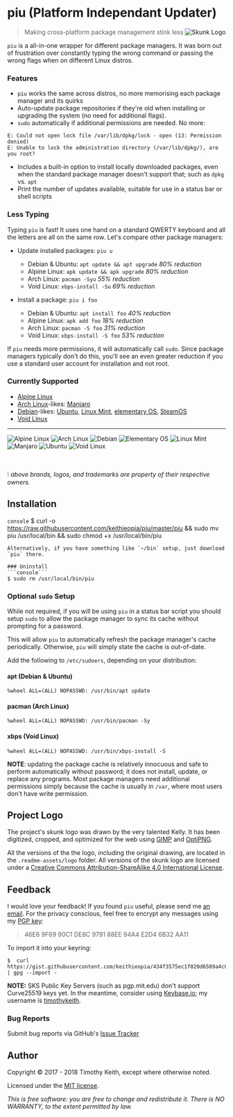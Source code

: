 # piu (Platform Independant Updater)

<img align="right" alt="Skunk Logo" src="https://raw.githubusercontent.com/keithieopia/piu/master/.readme-assets/logo/skunk-logo.png">

> Making cross-platform package management stink less

`piu` is a all-in-one wrapper for different package managers. It was 
born out of frustration over constantly typing the wrong command or 
passing the wrong flags when on different Linux distros.

### Features
* `piu` works the same across distros, no more memorising each package 
  manager and its quirks
* Auto-update package repositories if they're old when installing or 
  upgrading the system (no need for additional flags).
* `sudo` automatically if additional permissions are needed. No more: 
```
E: Could not open lock file /var/lib/dpkg/lock - open (13: Permission denied)
E: Unable to lock the administration directory (/var/lib/dpkg/), are you root?
```
* Includes a built-in option to install locally downloaded packages, 
  even when the standard package manager doesn't support that; such as 
  `dpkg` vs. `apt`
* Print the number of updates available, suitable for use in a status 
  bar or shell scripts

### Less Typing
Typing `piu` is fast! It uses one hand on a standard QWERTY keyboard and 
all the letters are all on the same row. Let's compare other package 
managers:

* Update installed packages: `piu u`
  * Debian & Ubuntu: `apt update && apt upgrade` *80% reduction*  
  * Alpine Linux: `apk update && apk upgrade` *80% reduction*
  * Arch Linux: `pacman -Syu` *55% reduction*
  * Void Linux: `xbps-install -Su` *69% reduction*

* Install a package: `piu i foo`
  * Debian & Ubuntu: `apt install foo` *40% reduction*  
  * Alpine Linux: `apk add foo` *18% reduction*
  * Arch Linux: `pacman -S foo` *31% reduction*
  * Void Linux: `xbps-install -S foo` *53% reduction*

If `piu` needs more permissions, it will automatically call `sudo`.
Since package managers typically don't do this, you'll see an even 
greater reduction if you use a standard user account for installation 
and not root.


### Currently Supported

* [Alpine Linux](https://alpinelinux.org/)
* [Arch Linux](https://www.archlinux.org/)-likes: [Manjaro](https://manjaro.org/)
* [Debian](https://www.debian.org/)-likes: [Ubuntu](https://www.ubuntu.com/), [Linux Mint](https://www.linuxmint.com/), [elementary OS](https://elementary.io/), [SteamOS](http://store.steampowered.com/steamos/)
* [Void Linux](http://www.voidlinux.eu/)

---

![Alpine Linux](https://raw.githubusercontent.com/keithieopia/piu/master/.readme-assets/brands/alpine.png "Alpine Linux")
![Arch Linux](https://raw.githubusercontent.com/keithieopia/piu/master/.readme-assets/brands/arch.png "Arch Linux")
![Debian](https://raw.githubusercontent.com/keithieopia/piu/master/.readme-assets/brands/debian.png "Debian")
![Elementary OS](https://raw.githubusercontent.com/keithieopia/piu/master/.readme-assets/brands/elementary.png "Elementary OS")
![Linux Mint](https://raw.githubusercontent.com/keithieopia/piu/master/.readme-assets/brands/mint.png "Linux Mint")
![Manjaro](https://raw.githubusercontent.com/keithieopia/piu/master/.readme-assets/brands/manjaro.png "Manjaro")
![Ubuntu](https://raw.githubusercontent.com/keithieopia/piu/master/.readme-assets/brands/ubuntu.png "Ubuntu")
![Void Linux](https://raw.githubusercontent.com/keithieopia/piu/master/.readme-assets/brands/void.png "Void Linux")
  
&nbsp;  
&nbsp;  
:grey_exclamation: *above brands, logos, and trademarks are property of 
their respective owners.*

## Installation

```console```
$ curl -o https://raw.githubusercontent.com/keithieopia/piu/master/piu && sudo mv piu /usr/local/bin && sudo chmod +x /usr/local/bin/piu
```
Alternatively, if you have something like `~/bin` setup, just download
`piu` there. 

### Uninstall
```console```
$ sudo rm /usr/local/bin/piu
```


### Optional `sudo` Setup
While not required, if you will be using `piu` in a status bar script 
you should setup `sudo` to allow the package manager to sync its cache 
without prompting for a password. 

This will allow `piu` to automatically refresh the package manager's 
cache periodically. Otherwise, `piu` will simply state the cache is 
out-of-date.

Add the following to `/etc/sudoers`, depending on your distribution:

#### apt (Debian & Ubuntu)
```console
%wheel ALL=(ALL) NOPASSWD: /usr/bin/apt update
```

#### pacman (Arch Linux)
```console
%wheel ALL=(ALL) NOPASSWD: /usr/bin/pacman -Sy
```

#### xbps (Void Linux)
```console
%wheel ALL=(ALL) NOPASSWD: /usr/bin/xbps-install -S
```

**NOTE**: updating the package cache is relatively innocuous and safe to 
perform automatically without password; it does not install, update, or 
replace any programs. Most package managers need additional permissions 
simply because the cache is usually in `/var`, where most users don't 
have write permission.


## Project Logo
The project's skunk logo was drawn by the very talented Kelly. It has 
been digitized, cropped, and optimized for the web using 
[GIMP](https://www.gimp.org/) and [OptiPNG](http://optipng.sourceforge.net/). 

All the versions of the the logo, including the original drawing, are 
located in the `.readme-assets/logo` folder. All versions of the skunk logo 
are licensed under a [Creative Commons Attribution-ShareAlike 4.0 International License](https://creativecommons.org/licenses/by-sa/4.0/).


## Feedback
I would love your feedback! If you found `piu` useful, please send me 
[an email](mailto:timothykeith@gmail.com). For the privacy conscious, 
feel free to encrypt any messages using my 
[PGP key](https://gist.githubusercontent.com/keithieopia/434f3575ec1f020d6589a4c01dc0847e/raw/2e0749f2966ff501ee28797a926229c081f7e652/timothykeith.pub.asc):

> 46E6 9F69 90C1 DE8C 9791 88EE 94A4 E2D4 6B32 AA11

To import it into your keyring:
```console
$  curl https://gist.githubusercontent.com/keithieopia/434f3575ec1f020d6589a4c01dc0847e/raw/2e0749f2966ff501ee28797a926229c081f7e652/timothykeith.pub.asc | gpg --import -
```

**NOTE:** SKS Public Key Servers (such as pgp.mit.edu) don't support 
Curve25519 keys yet. In the meantime, consider using 
[Keybase.io](https://keybase.io/); my username is [timothykeith](https://keybase.io/timothykeith).

### Bug Reports
Submit bug reports via GitHub's [Issue Tracker](https://github.com/keithieopia/piu/issues)


## Author
Copyright &copy; 2017 - 2018 Timothy Keith, except where otherwise noted.

Licensed under the [MIT license](https://github.com/keithieopia/piuw/blob/master/LICENSE).

*This is free software: you are free to change and redistribute it. 
There is NO WARRANTY, to the extent permitted by law.*
